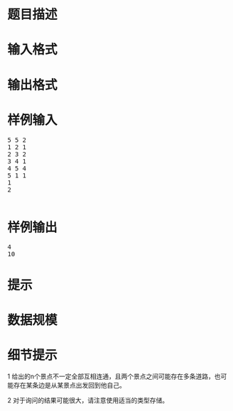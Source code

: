 

# 题目描述



# 输入格式



# 输出格式



# 样例输入


<pre>5 5 2
1 2 1
2 3 2
3 4 1
4 5 4
5 1 1
1
2 

</pre>

# 样例输出


<pre>4
10 </pre>

# 提示



# 数据规模



# 细节提示


<p>
1 给出的n个景点不一定全部互相连通，且两个景点之间可能存在多条道路，也可能存在某条边是从某景点出发回到他自己。
</p>
<p>
2 对于询问的结果可能很大，请注意使用适当的类型存储。
</p>
